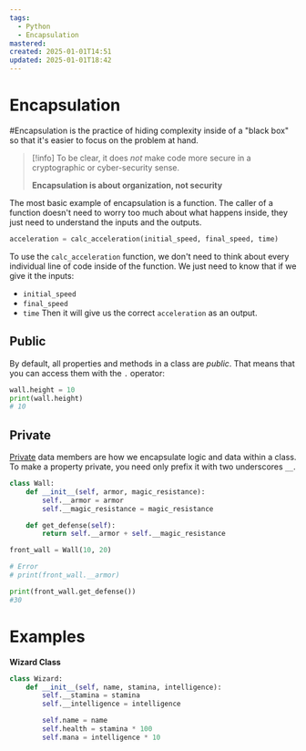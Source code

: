 ```yaml
---
tags:
  - Python
  - Encapsulation
mastered: 
created: 2025-01-01T14:51
updated: 2025-01-01T18:42
---
```

# Encapsulation
#Encapsulation is the practice of hiding complexity inside of a "black box" so that it's easier to focus on the problem at hand.

> [!info]
> To be clear, it does *not* make code more secure in a cryptographic or cyber-security sense.
> 
> **Encapsulation is about organization, not security**




The most basic example of encapsulation is a function. The caller of a function doesn't need to worry too much about what happens inside, they just need to understand the inputs and the outputs.

```python
acceleration = calc_acceleration(initial_speed, final_speed, time)
```
To use the `calc_acceleration` function, we don't need to think about every individual line of code inside of the function. We just need to know that if we give it the inputs:
- `initial_speed`
- `final_speed`
- `time`
Then it will give us the correct `acceleration` as an output.

## Public
By default, all properties and methods in a class are *public*. That means that you can access them with the `.` operator:
```python
wall.height = 10
print(wall.height)
# 10
```

## Private
[Private](https://docs.python.org/3/tutorial/classes.html#tut-private) data members are how we encapsulate logic and data within a class. To make a property private, you need only prefix it with two underscores `__`.
```python
class Wall:
	def __init__(self, armor, magic_resistance):
		self.__armor = armor
		self.__magic_resistance = magic_resistance

	def get_defense(self):
		return self.__armor + self.__magic_resistance

front_wall = Wall(10, 20)

# Error
# print(front_wall.__armor)

print(front_wall.get_defense())
#30
```

# Examples
**Wizard Class**
```python
class Wizard:
	def __init__(self, name, stamina, intelligence):
		self.__stamina = stamina
		self.__intelligence = intelligence

		self.name = name
		self.health = stamina * 100
		self.mana = intelligence * 10
```
